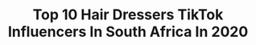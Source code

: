 ---
title: Top 10 Hair Dressers TikTok Influencers In South Africa In 2020
description: >-
  Find top hair dressers TikTok influencers in South Africa in 2020. Most popular hashtags: #hair #dance #bored #style.
platform: TikTok
profiles:
  - username: "saenzee16"
    fullname: >-
      saenzee16
    location: "South Africa"
    followers: 176798
    engagement: 1612
    commentsToLikes: 0.019649
    id: cka0wi5p430kn0i78417a8qc8
    verified: false
    hashtags: "#cute, #fypplease, #jokes, #foryou"
  - username: "largemak"
    fullname: >-
      Vee
    location: "South Africa"
    followers: 144552
    engagement: 1922
    commentsToLikes: 0.022204
    id: ck9f48do6l5180j78dki5otq1
    verified: false
    hashtags: "#oldtiktok, #greenscreen, #hair, #parents"
  - username: "vintage_doll"
    fullname: >-
      Yusrah Tayob :)
    location: "South Africa"
    followers: 4561
    engagement: 1427
    commentsToLikes: 0.038886
    id: ck9emc3xheht40j785ikus8dg
    verified: false
    hashtags: "#draft, #hair, #fail, #ramadan"
  - username: "courtnallskosan"
    fullname: >-
      courtnallskosan
    location: "South Africa"
    followers: 243834
    engagement: 860
    commentsToLikes: 0.016690
    id: ck81s4nswpyg80j788bi7y1df
    verified: true
    hashtags: "#happyathome, #lemon, #foamcupstack, #truth"
  - username: "livingdoll68"
    fullname: >-
      Tracey
    location: "South Africa"
    followers: 177919
    engagement: 558
    commentsToLikes: 0.070301
    id: ck977bgos3jze0j78s6kdd0ew
    verified: false
    hashtags: "#homemade, #happylife, #bored, #lalie"
  - username: "tinaprokas"
    fullname: >-
      Tina Prokas
    location: "South Africa"
    followers: 7420
    engagement: 648
    commentsToLikes: 0.028470
    id: ck982t1cxhls40j781asd5muo
    verified: false
    hashtags: "#photoshootideas, #hairtips, #beautyhacks, #poseideas"
  - username: "thenakedcuber"
    fullname: >-
      TheNakedCuber
    location: "South Africa"
    followers: 119781
    engagement: 1278
    commentsToLikes: 0.015164
    id: ck99ao3ikigoe0j78few75k2z
    verified: false
    hashtags: "#artist, #cubing, #disappear, #style"
  - username: "seanvannoordwyk"
    fullname: >-
      Sean William van Noo
    location: "South Africa"
    followers: 19104
    engagement: 846
    commentsToLikes: 0.015436
    id: ck9k9vd3peths0j78wegxln1e
    verified: false
    hashtags: "#legday, #winenot, #bored, #wine"
  - username: "tyllasa"
    fullname: >-
      Tyla
    location: "South Africa"
    followers: 70159
    engagement: 1191
    commentsToLikes: 0.014700
    id: ck9emjg6nfeht0j78cpic7gv3
    verified: false
    hashtags: "#happyeaster, #curls, #brownskinprettybrowneyes, #iwishthatiwasgoodenough"
  - username: "vashally.vp"
    fullname: >-
      vashally.vp
    location: "South Africa"
    followers: 33026
    engagement: 728
    commentsToLikes: 0.007893
    id: ckae8cnnslbzw0i781s3o6cgc
    verified: false
    hashtags: "#passiveaggressive, #thiccc, #dutchbraid, #hair"
---